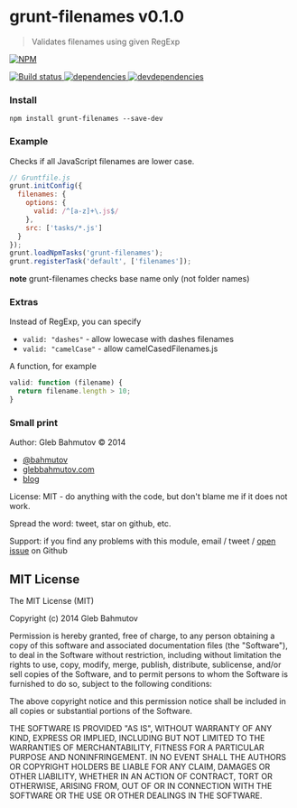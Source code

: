 # grunt-filenames v0.1.0

> Validates filenames using given RegExp

[![NPM][grunt-filenames-icon] ][grunt-filenames-url]

[![Build status][grunt-filenames-ci-image] ][grunt-filenames-ci-url]
[![dependencies][grunt-filenames-dependencies-image] ][grunt-filenames-dependencies-url]
[![devdependencies][grunt-filenames-devdependencies-image] ][grunt-filenames-devdependencies-url]

[grunt-filenames-icon]: https://nodei.co/npm/grunt-filenames.png?downloads=true
[grunt-filenames-url]: https://npmjs.org/package/grunt-filenames
[grunt-filenames-ci-image]: https://travis-ci.org/bahmutov/grunt-filenames.png?branch=master
[grunt-filenames-ci-url]: https://travis-ci.org/bahmutov/grunt-filenames
[grunt-filenames-dependencies-image]: https://david-dm.org/bahmutov/grunt-filenames.png
[grunt-filenames-dependencies-url]: https://david-dm.org/bahmutov/grunt-filenames
[grunt-filenames-devdependencies-image]: https://david-dm.org/bahmutov/grunt-filenames/dev-status.png
[grunt-filenames-devdependencies-url]: https://david-dm.org/bahmutov/grunt-filenames#info=devDependencies



### Install

`npm install grunt-filenames --save-dev`

### Example

Checks if all JavaScript filenames are lower case.

```js
// Gruntfile.js
grunt.initConfig({
  filenames: {
    options: {
      valid: /^[a-z]+\.js$/
    },
    src: ['tasks/*.js']
  }
});
grunt.loadNpmTasks('grunt-filenames');
grunt.registerTask('default', ['filenames']);
```

**note** grunt-filenames checks base name only (not folder names)

### Extras

Instead of RegExp, you can specify

* `valid: "dashes"` - allow lowecase with dashes filenames
* `valid: "camelCase"` - allow camelCasedFilenames.js

A function, for example

```js
valid: function (filename) {
  return filename.length > 10;
}
```



### Small print

Author: Gleb Bahmutov &copy; 2014

* [@bahmutov](https://twitter.com/bahmutov)
* [glebbahmutov.com](http://glebbahmutov.com)
* [blog](http://bahmutov.calepin.co/)

License: MIT - do anything with the code, but don't blame me if it does not work.

Spread the word: tweet, star on github, etc.

Support: if you find any problems with this module, email / tweet /
[open issue](https://github.com/bahmutov/grunt-filenames/issues) on Github



## MIT License

The MIT License (MIT)

Copyright (c) 2014 Gleb Bahmutov

Permission is hereby granted, free of charge, to any person obtaining a copy of
this software and associated documentation files (the "Software"), to deal in
the Software without restriction, including without limitation the rights to
use, copy, modify, merge, publish, distribute, sublicense, and/or sell copies of
the Software, and to permit persons to whom the Software is furnished to do so,
subject to the following conditions:

The above copyright notice and this permission notice shall be included in all
copies or substantial portions of the Software.

THE SOFTWARE IS PROVIDED "AS IS", WITHOUT WARRANTY OF ANY KIND, EXPRESS OR
IMPLIED, INCLUDING BUT NOT LIMITED TO THE WARRANTIES OF MERCHANTABILITY, FITNESS
FOR A PARTICULAR PURPOSE AND NONINFRINGEMENT. IN NO EVENT SHALL THE AUTHORS OR
COPYRIGHT HOLDERS BE LIABLE FOR ANY CLAIM, DAMAGES OR OTHER LIABILITY, WHETHER
IN AN ACTION OF CONTRACT, TORT OR OTHERWISE, ARISING FROM, OUT OF OR IN
CONNECTION WITH THE SOFTWARE OR THE USE OR OTHER DEALINGS IN THE SOFTWARE.



